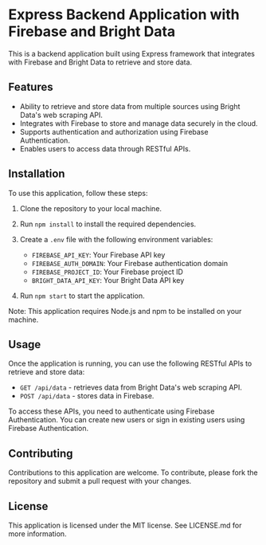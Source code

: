 # Express Backend Application with Firebase and Bright Data

This is a backend application built using Express framework that integrates with Firebase and Bright Data to retrieve and store data.

## Features

- Ability to retrieve and store data from multiple sources using Bright Data's web scraping API.
- Integrates with Firebase to store and manage data securely in the cloud.
- Supports authentication and authorization using Firebase Authentication.
- Enables users to access data through RESTful APIs.

## Installation

To use this application, follow these steps:

1. Clone the repository to your local machine.
2. Run `npm install` to install the required dependencies.
3. Create a `.env` file with the following environment variables:

    - `FIREBASE_API_KEY`: Your Firebase API key
    - `FIREBASE_AUTH_DOMAIN`: Your Firebase authentication domain
    - `FIREBASE_PROJECT_ID`: Your Firebase project ID
    - `BRIGHT_DATA_API_KEY`: Your Bright Data API key

4. Run `npm start` to start the application.

Note: This application requires Node.js and npm to be installed on your machine.

## Usage

Once the application is running, you can use the following RESTful APIs to retrieve and store data:

- `GET /api/data` - retrieves data from Bright Data's web scraping API.
- `POST /api/data` - stores data in Firebase.

To access these APIs, you need to authenticate using Firebase Authentication. You can create new users or sign in existing users using Firebase Authentication.

## Contributing

Contributions to this application are welcome. To contribute, please fork the repository and submit a pull request with your changes.

## License

This application is licensed under the MIT license. See LICENSE.md for more information.
